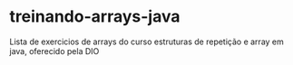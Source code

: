 # treinando-arrays-java
Lista de exercicios de arrays do curso estruturas de repetição e array em java, oferecido pela DIO
